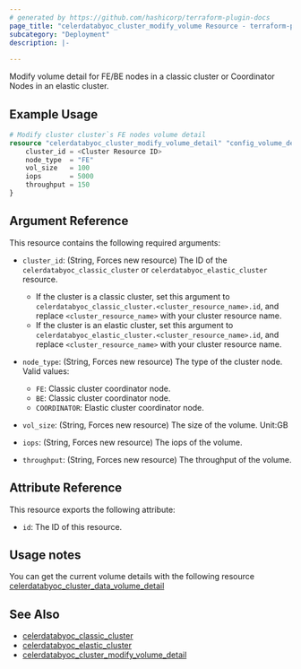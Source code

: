 ```yaml
---
# generated by https://github.com/hashicorp/terraform-plugin-docs
page_title: "celerdatabyoc_cluster_modify_volume Resource - terraform-provider-celerdatabyoc"
subcategory: "Deployment"
description: |-
  
---
```


Modify volume detail for FE/BE nodes in a classic cluster or Coordinator Nodes in an elastic cluster.

## Example Usage

```terraform
# Modify cluster cluster`s FE nodes volume detail
resource "celerdatabyoc_cluster_modify_volume_detail" "config_volume_detail" {
    cluster_id = <Cluster Resource ID>
    node_type  = "FE"
    vol_size   = 100
    iops       = 5000
    throughput = 150
}
```

## Argument Reference

This resource contains the following required arguments:

- `cluster_id`: (String, Forces new resource) The ID of the `celerdatabyoc_classic_cluster` or `celerdatabyoc_elastic_cluster` resource.

  - If the cluster is a classic cluster, set this argument to `celerdatabyoc_classic_cluster.<cluster_resource_name>.id`, and replace `<cluster_resource_name>` with your cluster resource name.
  - If the cluster is an elastic cluster, set this argument to `celerdatabyoc_elastic_cluster.<cluster_resource_name>.id`, and replace `<cluster_resource_name>` with your cluster resource name.

- `node_type`: (String, Forces new resource) The type of the cluster node. Valid values:
  - `FE`: Classic cluster coordinator node.
  - `BE`: Classic cluster coordinator node.
  - `COORDINATOR`: Elastic cluster coordinator node.

- `vol_size`: (String, Forces new resource) The size of the volume. Unit:GB

- `iops`: (String, Forces new resource) The iops of the volume.

- `throughput`: (String, Forces new resource)  The throughput of the volume.

## Attribute Reference

This resource exports the following attribute:

- `id`: The ID of this resource.

## Usage notes

You can get the current volume details with the following resource [celerdatabyoc_cluster_data_volume_detail](../data-sources/cluster_data_volume_detail.md)

## See Also

- [celerdatabyoc_classic_cluster](../resources/classic_cluster.md)
- [celerdatabyoc_elastic_cluster](../resources/elastic_cluster.md)
- [celerdatabyoc_cluster_modify_volume_detail](../resources/cluster_modify_volume.md)